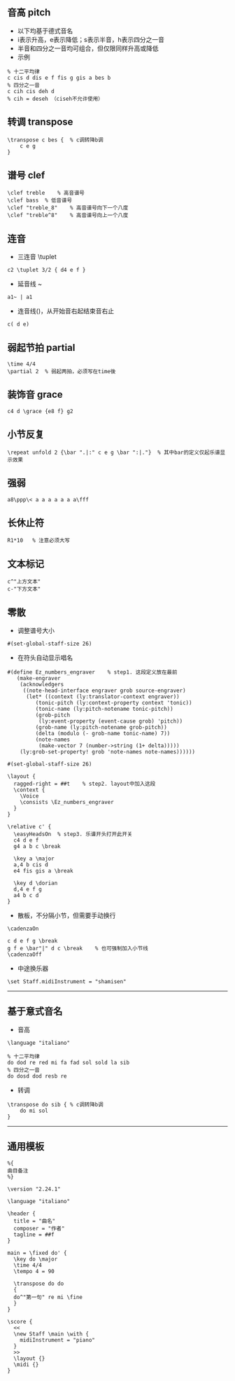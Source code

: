 ## 音高 pitch
- 以下均基于德式音名
- i表示升高，e表示降低；s表示半音，h表示四分之一音
- 半音和四分之一音均可组合，但仅限同样升高或降低
- 示例
```
% 十二平均律
c cis d dis e f fis g gis a bes b
% 四分之一音
c cih cis deh d
% cih = deseh （ciseh不允许使用）
```

## 转调 transpose
```
\transpose c bes {	% c调转降b调
	c e g
}
```

## 谱号 clef
```
\clef treble	% 高音谱号
\clef bass	% 低音谱号
\clef "treble_8"	% 高音谱号向下一个八度
\clef "treble^8"	% 高音谱号向上一个八度
```

## 连音 
- 三连音 \tuplet
```
c2 \tuplet 3/2 { d4 e f }
```
- 延音线 ~
```
a1~ | a1
```
- 连音线()，从开始音右起结束音右止
```
c( d e)
```

## 弱起节拍 partial
```
\time 4/4
\partial 2	% 弱起两拍，必须写在time後
```

## 装饰音 grace
```
c4 d \grace {e8 f} g2
```

## 小节反复
```
\repeat unfold 2 {\bar ".|:" c e g \bar ":|."}	% 其中bar的定义仅起乐谱显示效果
```

## 强弱
```
a8\ppp\< a a a a a a a\fff
```

## 长休止符
```
R1*10	% 注意必须大写
```

## 文本标记
```
c^"上方文本"
c-"下方文本"
```

## 零散
- 调整谱号大小
```
#(set-global-staff-size 26)
```
- 在符头自动显示唱名
```
#(define Ez_numbers_engraver	% step1. 这段定义放在最前
   (make-engraver
    (acknowledgers
     ((note-head-interface engraver grob source-engraver)
      (let* ((context (ly:translator-context engraver))
	     (tonic-pitch (ly:context-property context 'tonic))
	     (tonic-name (ly:pitch-notename tonic-pitch))
	     (grob-pitch
	      (ly:event-property (event-cause grob) 'pitch))
	     (grob-name (ly:pitch-notename grob-pitch))
	     (delta (modulo (- grob-name tonic-name) 7))
	     (note-names
	      (make-vector 7 (number->string (1+ delta)))))
	(ly:grob-set-property! grob 'note-names note-names))))))

#(set-global-staff-size 26)

\layout {
  ragged-right = ##t	% step2. layout中加入这段
  \context {
    \Voice
    \consists \Ez_numbers_engraver
  }
}

\relative c' {
  \easyHeadsOn	% step3. 乐谱开头打开此开关
  c4 d e f
  g4 a b c \break

  \key a \major
  a,4 b cis d
  e4 fis gis a \break

  \key d \dorian
  d,4 e f g
  a4 b c d
}
```
- 散板，不分隔小节，但需要手动换行
```
\cadenzaOn

c d e f g \break
g f e \bar"|" d c \break	% 也可强制加入小节线
\cadenzaOff
```
- 中途换乐器
```
\set Staff.midiInstrument = "shamisen"
```

---

## 基于意式音名
- 音高
```
\language "italiano"

% 十二平均律
do dod re red mi fa fad sol sold la sib
% 四分之一音
do dosd dod resb re
```
- 转调
```
\transpose do sib {	% c调转降b调
	do mi sol
}
```

---

## 通用模板

```
%{
曲目备注
%}

\version "2.24.1"

\language "italiano"

\header {
  title = "曲名"
  composer = "作者"
  tagline = ##f
}

main = \fixed do' {
  \key do \major
  \time 4/4
  \tempo 4 = 90
  
  \transpose do do
  {
  do^"第一句" re mi \fine
  }
}

\score {
  <<
  \new Staff \main \with {
    midiInstrument = "piano"
  }
  >>
  \layout {}
  \midi {}  
}

```